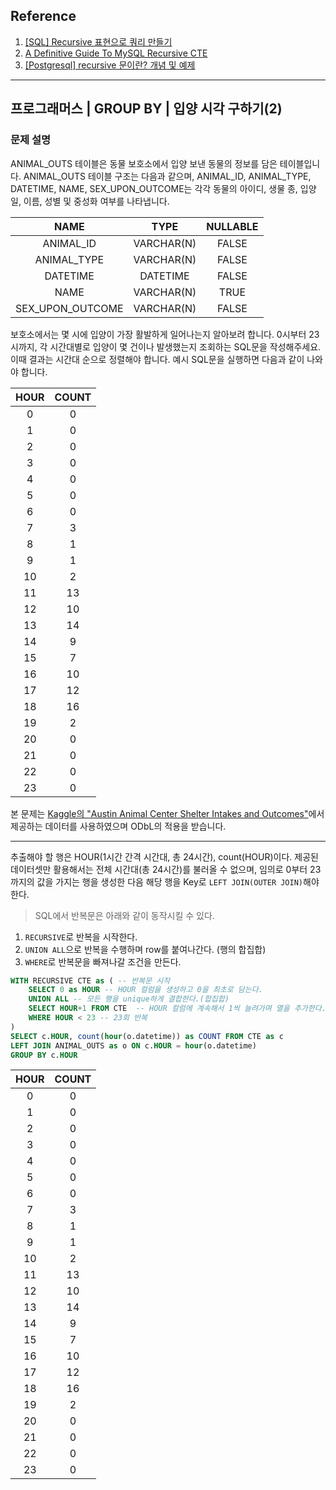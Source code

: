 ## Reference
1. [[SQL] Recursive 표현으로 쿼리 만들기](https://velog.io/@cyanred9/SQL-Recursive)
2. [A Definitive Guide To MySQL Recursive CTE](https://www.mysqltutorial.org/mysql-recursive-cte/)
3. [[Postgresql] recursive 문이란? 개념 및 예제](https://sas-study.tistory.com/165)

---

## 프로그래머스 | GROUP BY | 입양 시각 구하기(2)

### 문제 설명

ANIMAL_OUTS 테이블은 동물 보호소에서 입양 보낸 동물의 정보를 담은 테이블입니다. ANIMAL_OUTS 테이블 구조는 다음과 같으며, ANIMAL_ID, ANIMAL_TYPE, DATETIME, NAME, SEX_UPON_OUTCOME는 각각 동물의 아이디, 생물 종, 입양일, 이름, 성별 및 중성화 여부를 나타냅니다.

|NAME|	TYPE|	NULLABLE
| :--:| :--:| :--:|
|ANIMAL_ID|	VARCHAR(N)|	FALSE|
|ANIMAL_TYPE|	VARCHAR(N)|	FALSE|
|DATETIME|	DATETIME|	FALSE|
|NAME|	VARCHAR(N)|	TRUE|
|SEX_UPON_OUTCOME|	VARCHAR(N)	|FALSE|

보호소에서는 몇 시에 입양이 가장 활발하게 일어나는지 알아보려 합니다. 0시부터 23시까지, 각 시간대별로 입양이 몇 건이나 발생했는지 조회하는 SQL문을 작성해주세요. 이때 결과는 시간대 순으로 정렬해야 합니다.
예시
SQL문을 실행하면 다음과 같이 나와야 합니다.

|HOUR	|COUNT|
| :--:| :--:|
|0|	0|
|1|	0|
|2|	0|
|3|	0|
|4|	0|
|5|	0|
|6|	0|
|7|	3|
|8|	1|
|9|	1|
|10|	2|
|11|	13|
|12|	10|
|13|	14|
|14	|9|
|15	|7|
|16	|10|
|17	|12|
|18	|16|
|19	|2|
|20	|0|
|21	|0|
|22|	0|
|23|	0|

본 문제는 [Kaggle의 "Austin Animal Center Shelter Intakes and Outcomes"](https://www.kaggle.com/aaronschlegel/austin-animal-center-shelter-intakes-and-outcomes)에서 제공하는 데이터를 사용하였으며 ODbL의 적용을 받습니다.

---

추출해야 할 행은 HOUR(1시간 간격 시간대, 총 24시간), count(HOUR)이다.
제공된 데이터셋만 활용해서는 전체 시간대(총 24시간)를 불러올 수 없으며, 임의로 0부터 23까지의 값을 가지는 행을 생성한 다음 해당 행을 Key로 `LEFT JOIN(OUTER JOIN)`해야 한다.

> SQL에서 반복문은 아래와 같이 동작시킬 수 있다.
1. `RECURSIVE`로 반복을 시작한다.
2. `UNION ALL`으로 반복을 수행하며 row를 붙여나간다. (행의 합집합)
3. `WHERE`로 반복문을 빠져나갈 조건을 만든다.

```SQL
WITH RECURSIVE CTE as ( -- 반복문 시작
    SELECT 0 as HOUR -- HOUR 컬럼을 생성하고 0을 최초로 담는다.
    UNION ALL -- 모든 행을 unique하게 결합한다.(합집합)
    SELECT HOUR+1 FROM CTE  -- HOUR 컬럼에 계속해서 1씩 늘려가며 열을 추가한다.
    WHERE HOUR < 23 -- 23회 반복
)
SELECT c.HOUR, count(hour(o.datetime)) as COUNT FROM CTE as c
LEFT JOIN ANIMAL_OUTS as o ON c.HOUR = hour(o.datetime)
GROUP BY c.HOUR
```
|HOUR|	COUNT|
|:--:|:--:|
|0|	0|
|1|	0|
|2|	0|
|3|	0|
|4|	0|
|5|	0|
|6|	0|
|7|	3|
|8|	1|
|9|	1|
|10|	2|
|11|	13|
|12|	10|
|13|	14|
|14|	9|
|15|	7|
|16|	10|
|17|	12|
|18|	16|
|19|	2|
|20|	0|
|21|	0|
|22|	0|
|23|	0|
